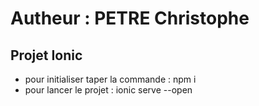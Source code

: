 # Autheur : PETRE Christophe 

## Projet Ionic 

- pour initialiser taper la commande : npm i
- pour lancer le projet : ionic serve --open